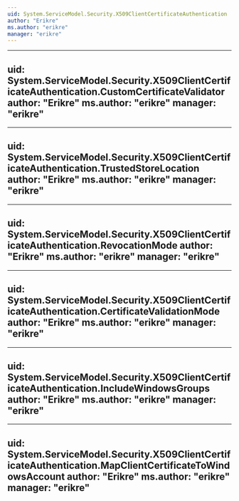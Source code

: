 ```yaml
---
uid: System.ServiceModel.Security.X509ClientCertificateAuthentication
author: "Erikre"
ms.author: "erikre"
manager: "erikre"
---
```


---
uid: System.ServiceModel.Security.X509ClientCertificateAuthentication.CustomCertificateValidator
author: "Erikre"
ms.author: "erikre"
manager: "erikre"
---

---
uid: System.ServiceModel.Security.X509ClientCertificateAuthentication.TrustedStoreLocation
author: "Erikre"
ms.author: "erikre"
manager: "erikre"
---

---
uid: System.ServiceModel.Security.X509ClientCertificateAuthentication.RevocationMode
author: "Erikre"
ms.author: "erikre"
manager: "erikre"
---

---
uid: System.ServiceModel.Security.X509ClientCertificateAuthentication.CertificateValidationMode
author: "Erikre"
ms.author: "erikre"
manager: "erikre"
---

---
uid: System.ServiceModel.Security.X509ClientCertificateAuthentication.IncludeWindowsGroups
author: "Erikre"
ms.author: "erikre"
manager: "erikre"
---

---
uid: System.ServiceModel.Security.X509ClientCertificateAuthentication.MapClientCertificateToWindowsAccount
author: "Erikre"
ms.author: "erikre"
manager: "erikre"
---
